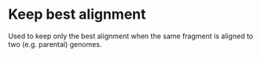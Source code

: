 # Keep best alignment

Used to keep only the best alignment when the same fragment is aligned to two (e.g. parental) genomes.
